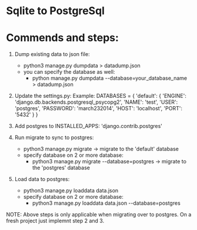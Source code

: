 # Sqlite to PostgreSql

# Commends and steps:

1. Dump existing data to json file: 
    - python3 manage.py dumpdata > datadump.json

    * you can specify the database as well:
        - python manage.py dumpdata --database=your_database_name > datadump.json


2. Update the settings.py:
    Example:
        DATABASES = {
            'default': {
                'ENGINE': 'django.db.backends.postgresql_psycopg2',
                'NAME': 'test',
                'USER': 'postgres',
                'PASSWORD': 'march232014',
                'HOST': 'localhost',
                'PORT': '5432'
            }
        }

3. Add postgres to INSTALLED_APPS:
    'django.contrib.postgres'

4. Run migrate to sync to postgres:
    - python3 manage.py migrate -> migrate to the 'default' database

    * specify database on 2 or more database:
        - python3 manage.py migrate --database=postgres -> migrate to the 'postgres' database

5. Load data to postgres:
    - python3 manage.py loaddata data.json

    * specify database on 2 or more database:
        - python3 manage.py loaddata data.json --database=postgres


NOTE:
    Above steps is only applicable when migrating over to postgres.
    On a fresh project just implemnt step 2 and 3.